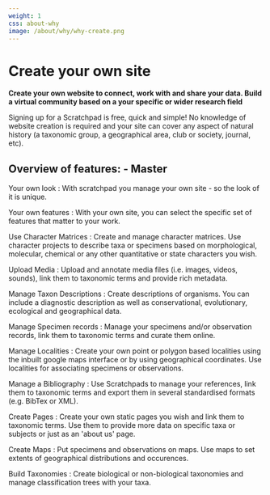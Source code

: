 ```yaml
---
weight: 1
css: about-why
image: /about/why/why-create.png
---
```


Create your own site
====================

**Create your own website to connect, work with and share your data. Build a virtual community based on a your specific or wider research field**  
  

Signing up for a Scratchpad is free, quick and simple! No knowledge of website creation is required and your site can cover any aspect of natural history (a taxonomic group, a geographical area, club or society, journal, etc).

## Overview of features: - Master

Your own look
: With scratchpad you manage your own site - so the look of it is unique.

Your own features
: With your own site, you can select the specific set of features that matter to your work.

Use Character Matrices
: Create and manage character matrices. Use character projects to describe taxa or specimens based on morphological, molecular, chemical or any other quantitative or state characters you wish.

Upload Media
: Upload and annotate media files (i.e. images, videos, sounds), link them to taxonomic terms and provide rich metadata.

Manage Taxon Descriptions
: Create descriptions of organisms. You can include a diagnostic description as well as conservational, evolutionary, ecological and geographical data.

Manage Specimen records
: Manage your specimens and/or observation records, link them to taxonomic terms and curate them online.

Manage Localities
: Create your own point or polygon based localities using the inbuilt google maps interface or by using geographical coordinates. Use localities for associating specimens or observations.

Manage a Bibliography
: Use Scratchpads to manage your references, link them to taxonomic terms and export them in several standardised formats (e.g. BibTex or XML).

Create Pages
: Create your own static pages you wish and link them to taxonomic terms. Use them to provide more data on specific taxa or subjects or just as an 'about us' page.

Create Maps
: Put specimens and observations on maps. Use maps to set extents of geographical distributions and occurences.

Build Taxonomies
: Create biological or non-biological taxonomies and manage classification trees with your taxa.